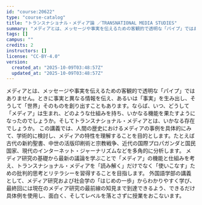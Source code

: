 ```yaml
---
id: "course:20622"
type: "course-catalog"
title: "トランスナショナル・メディア論 ／TRANSNATIONAL MEDIA STUDIES"
summary: "メディアとは、メッセージや事実を伝えるための客観的で透明な「パイプ」ではありません。ときに事実と異なる情報を伝え、あるいは「事実」を生み出し、そうして「世界」そのものを創り出すこともあります。ならば、いつ、どうして「メディア」は生まれ、どの…"
tags: []
campus: ""
credits: 2
instructors: []
license: "CC-BY-4.0"
version:
  created_at: "2025-10-09T03:48:57Z"
  updated_at: "2025-10-09T03:48:57Z"
---
```

メディアとは、メッセージや事実を伝えるための客観的で透明な「パイプ」ではありません。ときに事実と異なる情報を伝え、あるいは「事実」を生み出し、そうして「世界」そのものを創り出すこともあります。ならば、いつ、どうして「メディア」は生まれ、どのような仕組みを持ち、いかなる機能を果たすようになったのでしょうか。そしてトランスナショナル・メディアとは、いかなる存在でしょうか。 この講義では、人間の歴史におけるメディアの事例を具体的にみて、学術的に検討し、メディアの特性を理解することを目的とします。たとえば古代の新約聖書、中世の活版印刷術と宗教戦争、近代の国際プロパガンダと国民国家、現代のインターネット・ジャーナリズムなどを多角的に分析します。 メディア研究の基礎から最新の議論を学ぶことで「メディア」の機能と仕組みを考え、トランスナショナル・メディアを「読み解く」だけでなく「使いこなす」ための批判的思考とリテラシーを習得することを目指します。 外国語学部の講義として、メディア研究および社会学の「はじめの一歩」からわかりやすく学び、最終回には現在のメディア研究の最前線の知見まで到達できるよう、できるだけ具体例を使用し、面白く、そしてレベルを落とさずに授業をおこないます。
